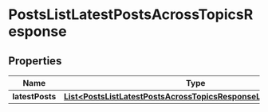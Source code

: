 

# PostsListLatestPostsAcrossTopicsResponse


## Properties

| Name | Type | Description | Notes |
|------------ | ------------- | ------------- | -------------|
|**latestPosts** | [**List&lt;PostsListLatestPostsAcrossTopicsResponseLatestPostsInner&gt;**](PostsListLatestPostsAcrossTopicsResponseLatestPostsInner.md) |  |  [optional] |



